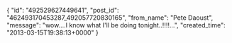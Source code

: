  {
   "id": "492529627449641",
   "post_id": "462493170453287_492057720830165",
   "from_name": "Pete Daoust",
   "message": "wow....I know what I'll be doing tonight..!!!!...",
   "created_time": "2013-03-15T19:38:13+0000"
 }
